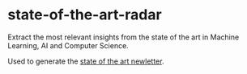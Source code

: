 # state-of-the-art-radar

Extract the most relevant insights from the state of the art in Machine Learning, AI and Computer Science.

Used to generate the [state of the art newletter](https://stateoftheartsummaries.substack.com/).
